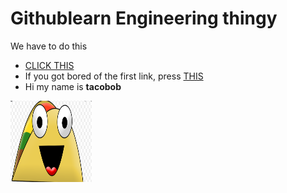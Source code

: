 # Githublearn Engineering thingy
We have to do this

* [CLICK THIS](https://www.markdownguide.org/cheat-sheet/)
* If you got bored of the first link, press [THIS](https://guides.github.com/pdfs/markdown-cheatsheet-online.pdf)
* Hi my name is **tacobob**

<img src="randomimage/taco.png" alt="taco" width="130" height="130">
